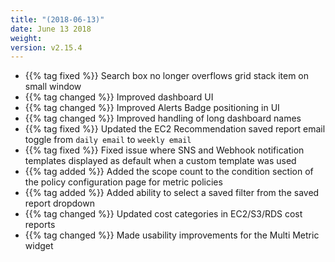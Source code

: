 ```yaml
---
title: "(2018-06-13)"
date: June 13 2018
weight:
version: v2.15.4
---
```


- {{% tag fixed %}} Search box no longer overflows grid stack item on small window
- {{% tag changed %}} Improved dashboard UI
- {{% tag changed %}} Improved Alerts Badge positioning in UI
- {{% tag changed  %}} Improved handling of long dashboard names
- {{% tag fixed %}} Updated the EC2 Recommendation saved report email toggle from `daily email` to `weekly email`
- {{% tag fixed %}} Fixed issue where SNS and Webhook notification templates displayed as default when a custom template was used
- {{% tag added %}} Added the scope count to the condition section of the policy configuration page for metric policies
- {{% tag added %}} Added ability to select a saved filter from the saved report dropdown
- {{% tag changed %}} Updated cost categories in EC2/S3/RDS cost reports
- {{% tag changed %}} Made usability improvements for the Multi Metric widget
